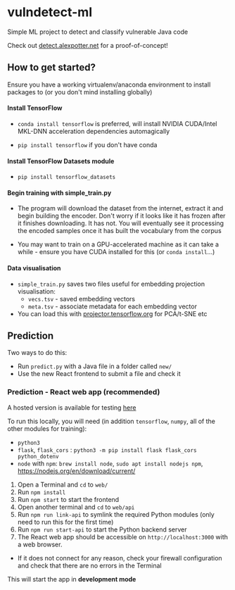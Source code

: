 # vulndetect-ml
Simple ML project to detect and classify vulnerable Java code

Check out [detect.alexpotter.net](https://detect.alexpotter.net) for a proof-of-concept!

## How to get started?
Ensure you have a working virtualenv/anaconda environment to install packages to (or you don't mind installing globally)

#### Install TensorFlow
* `conda install tensorflow` is preferred, will install NVIDIA CUDA/Intel MKL-DNN acceleration dependencies automagically

* `pip install tensorflow` if you don't have conda

#### Install TensorFlow Datasets module
* `pip install tensorflow_datasets`
  
#### Begin training with simple_train.py
* The program will download the dataset from the internet, extract it and begin building the encoder. Don't worry if it looks like it has frozen after it finishes downloading. It has not. You will eventually see it processing the encoded samples once it has built the vocabulary from the corpus

* You may want to train on a GPU-accelerated machine as it can take a while - ensure you have CUDA installed for this (or `conda install`...)

#### Data visualisation
* `simple_train.py` saves two files useful for embedding projection visualisation:
  * `vecs.tsv` - saved embedding vectors
  * `meta.tsv` - associate metadata for each embedding vector
* You can load this with [projector.tensorflow.org](http://projector.tensorflow.org) for PCA/t-SNE etc

## Prediction
Two ways to do this:
* Run `predict.py` with a Java file in a folder called `new/`
* Use the new React frontend to submit a file and check it

### Prediction - React web app (recommended)
A hosted version is available for testing [here](https://detect.alexpotter.net)

To run this locally, you will need (in addition `tensorflow`, `numpy`, all of the other modules for training):
* `python3`
* `flask`, `flask_cors` : `python3 -m pip install flask flask_cors python_dotenv`
* `node` with `npm`: `brew install node`, `sudo apt install nodejs npm`, https://nodejs.org/en/download/current/

1. Open a Terminal and `cd` to `web/`
2. Run `npm install`
3. Run `npm start` to start the frontend
4. Open another terminal and `cd` to `web/api`
5. Run `npm run link-api` to symlink the required Python modules (only need to run this for the first time)
6. Run `npm run start-api` to start the Python backend server
7. The React web app should be accessible on `http://localhost:3000` with a web browser.
  * If it does not connect for any reason, check your firewall configuration and check that there are no errors in the Terminal
  
This will start the app in **development mode**
